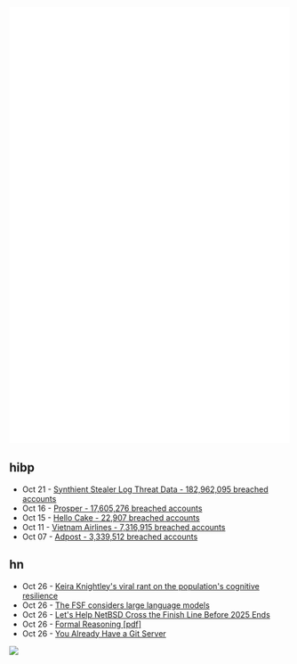 ![Metrics](https://raw.githubusercontent.com/phixion/phixion/master/metrics.svg)

## hibp

<!--
for https://github.com/phixion/phixion/blob/main/.github/workflows/feeds.yml
-->
<!--START_SECTION:haveibeenpwnd-->
- Oct 21 - [Synthient Stealer Log Threat Data - 182,962,095 breached accounts](https://haveibeenpwned.com/Breach/SynthientStealerLogThreatData)
- Oct 16 - [Prosper - 17,605,276 breached accounts](https://haveibeenpwned.com/Breach/Prosper)
- Oct 15 - [Hello Cake - 22,907 breached accounts](https://haveibeenpwned.com/Breach/HelloCake)
- Oct 11 - [Vietnam Airlines - 7,316,915 breached accounts](https://haveibeenpwned.com/Breach/VietnamAirlines)
- Oct 07 - [Adpost - 3,339,512 breached accounts](https://haveibeenpwned.com/Breach/Adpost)
<!--END_SECTION:haveibeenpwnd-->

## hn

<!--
for https://github.com/phixion/phixion/blob/main/.github/workflows/feeds.yml
-->
<!--START_SECTION:hn-->
- Oct 26 - [Keira Knightley's viral rant on the population's cognitive resilience](https://twitter.com/orphcorp/status/1982230134850572551)
- Oct 26 - [The FSF considers large language models](https://lwn.net/Articles/1040888/)
- Oct 26 - [Let's Help NetBSD Cross the Finish Line Before 2025 Ends](https://mail-index.netbsd.org/netbsd-users/2025/10/26/msg033327.html)
- Oct 26 - [Formal Reasoning [pdf]](https://cs.ru.nl/~freek/courses/fr-2025/public/fr.pdf)
- Oct 26 - [You Already Have a Git Server](https://maurycyz.com/misc/easy_git/)
<!--END_SECTION:hn-->

<!--
for https://yhype.me
-->
![](https://hit.yhype.me/github/profile?user_id=13013670)
